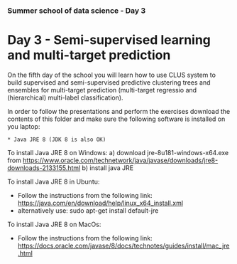 ### Summer school of data science - Day 3

# Day 3 - Semi-supervised learning and multi-target prediction

On the fifth day of the school you will learn how to use CLUS system to build supervised and semi-supervised predictive clustering trees and ensembles for multi-target prediction (multi-target regressio and (hierarchical) multi-label classification).

In order to follow the presentations and perform the exercises download the contents of this folder and make sure the following software is installed on you laptop:

	* Java JRE 8 (JDK 8 is also OK)
	
To install Java JRE 8 on Windows: 
a) download jre-8u181-windows-x64.exe from https://www.oracle.com/technetwork/java/javase/downloads/jre8-downloads-2133155.html
b) install java JRE

To install Java JRE 8 in Ubuntu:
- Follow the instructions from the following link: 
https://java.com/en/download/help/linux_x64_install.xml
- alternatively use: sudo apt-get install default-jre

To install Java JRE 8 on MacOs:
- Follow the instructions from the following link: 
https://docs.oracle.com/javase/8/docs/technotes/guides/install/mac_jre.html

